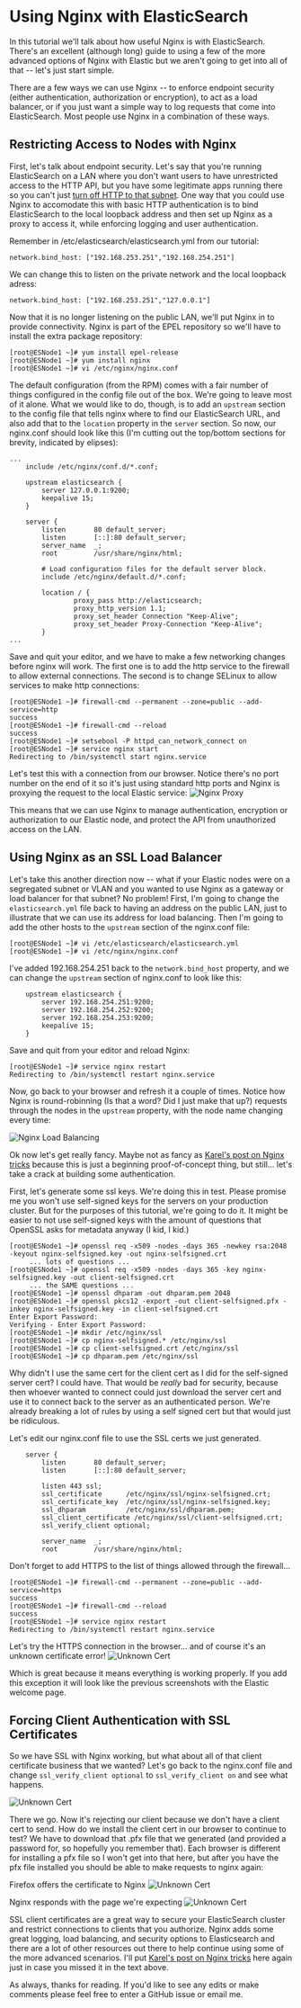 # Using Nginx with ElasticSearch

In this tutorial we'll talk about how useful Nginx is with ElasticSearch.  There's an excellent (although long) guide to using a few of the more advanced options of Nginx with Elastic but we aren't going to get into all of that -- let's just start simple.

There are a few ways we can use Nginx -- to enforce endpoint security (either authentication, authorization or encryption), to act as a load balancer, or if you just want a simple way to log requests that come into ElasticSearch.  Most people use Nginx in a combination of these ways.

## Restricting Access to Nodes with Nginx

First, let's talk about endpoint security.  Let's say that you're running ElasticSearch on a LAN where you don't want users to have unrestricted access to the HTTP API, but you have some legitimate apps running there so you can't just [turn off HTTP to that subnet](https://www.elastic.co/guide/en/elasticsearch/reference/current/modules-http.html).  One way that you could use Nginx to accomodate this with basic HTTP authentication is to bind ElasticSearch to the local loopback address and then set up Nginx as a proxy to access it, while enforcing logging and user authentication.

Remember in /etc/elasticsearch/elasticsearch.yml from our tutorial:

````
network.bind_host: ["192.168.253.251","192.168.254.251"]
````

We can change this to listen on the private network and the local loopback adress:
````
network.bind_host: ["192.168.253.251","127.0.0.1"]
````

Now that it is no longer listening on the public LAN, we'll put Nginx in to provide connectivity.  Nginx is part of the EPEL repository so we'll have to install the extra package repository:

````
[root@ESNode1 ~]# yum install epel-release
[root@ESNode1 ~]# yum install nginx
[root@ESNode1 ~]# vi /etc/nginx/nginx.conf
````

The default configuration (from the RPM) comes with a fair number of things configured in the config file out of the box.  We're going to leave most of it alone.  What we would like to do, though, is to add an `upstream` section to the config file that tells nginx where to find our ElasticSearch URL, and also add that to the `location` property in the `server` section.  So now, our nginx.conf should look like this (I'm cutting out the top/bottom sections for brevity, indicated by elipses):

````
...
    include /etc/nginx/conf.d/*.conf;

    upstream elasticsearch {
        server 127.0.0.1:9200;
        keepalive 15;
    }

    server {
        listen       80 default_server;
        listen       [::]:80 default_server;
        server_name  _;
        root         /usr/share/nginx/html;

        # Load configuration files for the default server block.
        include /etc/nginx/default.d/*.conf;

        location / {
                proxy_pass http://elasticsearch;
                proxy_http_version 1.1;
                proxy_set_header Connection "Keep-Alive";
                proxy_set_header Proxy-Connection "Keep-Alive";
        }
...
````

Save and quit your editor, and we have to make a few networking changes before nginx will work.  The first one is to add the http service to the firewall to allow external connections.  The second is to change SELinux to allow services to make http connections:

````
[root@ESNode1 ~]# firewall-cmd --permanent --zone=public --add-service=http
success
[root@ESNode1 ~]# firewall-cmd --reload
success
[root@ESNode1 ~]# setsebool -P httpd_can_network_connect on
[root@ESNode1 ~]# service nginx start
Redirecting to /bin/systemctl start nginx.service
````

Let's test this with a connection from our browser.  Notice there's no port number on the end of it so it's just using standard http ports and Nginx is proxying the request to the local Elastic service:
![Nginx Proxy](Screenshots/01nginx_proxy.png)

This means that we can use Nginx to manage authentication, encryption or authorization to our Elastic node, and protect the API from unauthorized access on the LAN.

## Using Nginx as an SSL Load Balancer

Let's take this another direction now -- what if your Elastic nodes were on a segregated subnet or VLAN and you wanted to use Nginx as a gateway or load balancer for that subnet?  No problem!  First, I'm going to change the `elasticsearch.yml` file back to having an address on the public LAN, just to illustrate that we can use its address for load balancing.  Then I'm going to add the other hosts to the `upstream` section of the nginx.conf file:

````
[root@ESNode1 ~]# vi /etc/elasticsearch/elasticsearch.yml
[root@ESNode1 ~]# vi /etc/nginx/nginx.conf
````

I've added 192.168.254.251 back to the `network.bind_host` property, and we can change the `upstream` section of nginx.conf to look like this:

````
    upstream elasticsearch {
        server 192.168.254.251:9200;
        server 192.168.254.252:9200;
        server 192.168.254.253:9200;
        keepalive 15;
    }
````

Save and quit from your editor and reload Nginx:

````
[root@ESNode1 ~]# service nginx restart
Redirecting to /bin/systemctl restart nginx.service
````

Now, go back to your browser and refresh it a couple of times.  Notice how Nginx is round-robinning (Is that a word?  Did I just make that up?) requests through the nodes in the `upstream` property, with the node name changing every time:

![Nginx Load Balancing](Screenshots/02nginx_loadbalancer.png)

Ok now let's get really fancy.  Maybe not as fancy as [Karel's post on Nginx tricks](https://www.elastic.co/blog/playing-http-tricks-nginx) because this is just a beginning proof-of-concept thing, but still... let's take a crack at building some authentication.

First, let's generate some ssl keys.  We're doing this in test.  Please promise me you won't use self-signed keys for the servers on your production cluster.  But for the purposes of this tutorial, we're going to do it.  It might be easier to not use self-signed keys with the amount of questions that OpenSSL asks for metadata anyway (I kid, I kid.)

````
[root@ESNode1 ~]# openssl req -x509 -nodes -days 365 -newkey rsa:2048 -keyout nginx-selfsigned.key -out nginx-selfsigned.crt
     ... lots of questions ...
[root@ESNode1 ~]# openssl req -x509 -nodes -days 365 -key nginx-selfsigned.key -out client-selfsigned.crt
     ... the SAME questions ...
[root@ESNode1 ~]# openssl dhparam -out dhparam.pem 2048
[root@ESNode1 ~]# openssl pkcs12 -export -out client-selfsigned.pfx -inkey nginx-selfsigned.key -in client-selfsigned.crt
Enter Export Password:
Verifying - Enter Export Password:
[root@ESNode1 ~]# mkdir /etc/nginx/ssl
[root@ESNode1 ~]# cp nginx-selfsigned.* /etc/nginx/ssl
[root@ESNode1 ~]# cp client-selfsigned.crt /etc/nginx/ssl
[root@ESNode1 ~]# cp dhparam.pem /etc/nginx/ssl
````

Why didn't I use the same cert for the client cert as I did for the self-signed server cert?  I could have.  That would be *really* bad for security, because then whoever wanted to connect could just download the server cert and use it to connect back to the server as an authenticated person.  We're already breaking a lot of rules by using a self signed cert but that would just be ridiculous.

Let's edit our nginx.conf file to use the SSL certs we just generated.
````
    server {
        listen       80 default_server;
        listen       [::]:80 default_server;

        listen 443 ssl;
        ssl_certificate      /etc/nginx/ssl/nginx-selfsigned.crt;
        ssl_certificate_key  /etc/nginx/ssl/nginx-selfsigned.key;
        ssl_dhparam          /etc/nginx/ssl/dhparam.pem;
        ssl_client_certificate /etc/nginx/ssl/client-selfsigned.crt;
        ssl_verify_client optional;

        server_name  _;
        root         /usr/share/nginx/html;
````

Don't forget to add HTTPS to the list of things allowed through the firewall...

````
[root@ESNode1 ~]# firewall-cmd --permanent --zone=public --add-service=https
success
[root@ESNode1 ~]# firewall-cmd --reload
success
[root@ESNode1 ~]# service nginx restart
Redirecting to /bin/systemctl restart nginx.service
````

Let's try the HTTPS connection in the browser... and of course it's an unknown certificate error!
![Unknown Cert](Screenshots/03nginx_ssl1.png)

Which is great because it means everything is working properly.  If you add this exception it will look like the previous screenshots with the Elastic welcome page.  

## Forcing Client Authentication with SSL Certificates

So we have SSL with Nginx working, but what about all of that client certificate business that we wanted?  Let's go back to the nginx.conf file and change `ssl_verify_client optional` to `ssl_verify_client on` and see what happens.

![Unknown Cert](Screenshots/04nginx_ssl2.png)

There we go.  Now it's rejecting our client because we don't have a client cert to send.  How do we install the client cert in our browser to continue to test?  We have to download that .pfx file that we generated (and provided a password for, so hopefully you remember that).  Each browser is different for installing a pfx file so I won't get into that here, but after you have the pfx file installed you should be able to make requests to nginx again:

Firefox offers the certificate to Nginx
![Unknown Cert](Screenshots/05nginx_ssl3.png)

Nginx responds with the page we're expecting
![Unknown Cert](Screenshots/06nginx_ssl4.png)

SSL client certificates are a great way to secure your ElasticSearch cluster and restrict connections to clients that you authorize.  Nginx adds some great logging, load balancing, and security options to Elasticsearch and there are a lot of other resources out there to help continue using some of the more advanced scenarios.  I'll put [Karel's post on Nginx tricks](https://www.elastic.co/blog/playing-http-tricks-nginx) here again just in case you missed it in the text above.

As always, thanks for reading.  If you'd like to see any edits or make comments please feel free to enter a GitHub issue or email me.